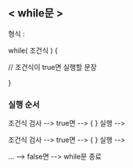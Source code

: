 ## < while문 >

형식 :

while( 조건식 ) {

 // 조건식이 true면 실행할 문장

}

### 실행 순서

조건식 검사 --> true면 --> { } 실행 -->

조건식 검사 --> true면 --> { } 실행 --> 

... --> false면 --> while문 종료

